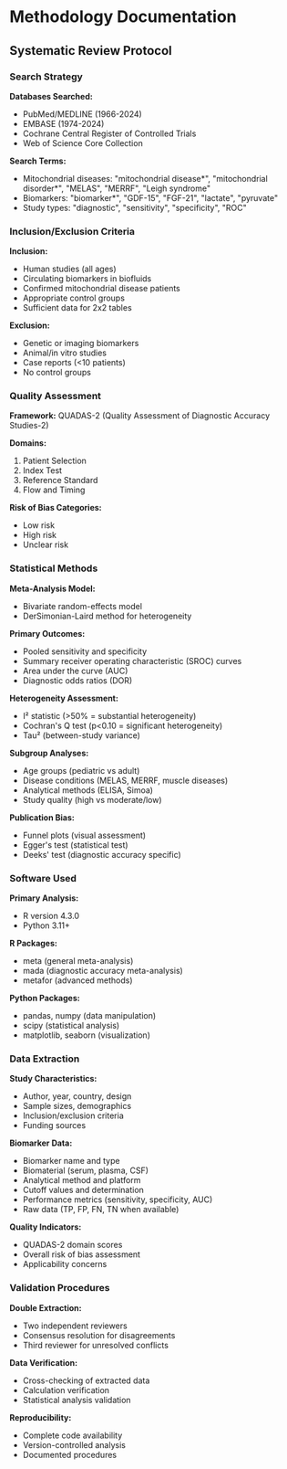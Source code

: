 # Methodology Documentation

## Systematic Review Protocol

### Search Strategy

**Databases Searched:**
- PubMed/MEDLINE (1966-2024)
- EMBASE (1974-2024)  
- Cochrane Central Register of Controlled Trials
- Web of Science Core Collection

**Search Terms:**
- Mitochondrial diseases: "mitochondrial disease*", "mitochondrial disorder*", "MELAS", "MERRF", "Leigh syndrome"
- Biomarkers: "biomarker*", "GDF-15", "FGF-21", "lactate", "pyruvate"
- Study types: "diagnostic", "sensitivity", "specificity", "ROC"

### Inclusion/Exclusion Criteria

**Inclusion:**
- Human studies (all ages)
- Circulating biomarkers in biofluids
- Confirmed mitochondrial disease patients
- Appropriate control groups
- Sufficient data for 2x2 tables

**Exclusion:**
- Genetic or imaging biomarkers
- Animal/in vitro studies
- Case reports (<10 patients)
- No control groups

### Quality Assessment

**Framework:** QUADAS-2 (Quality Assessment of Diagnostic Accuracy Studies-2)

**Domains:**
1. Patient Selection
2. Index Test  
3. Reference Standard
4. Flow and Timing

**Risk of Bias Categories:**
- Low risk
- High risk  
- Unclear risk

### Statistical Methods

**Meta-Analysis Model:**
- Bivariate random-effects model
- DerSimonian-Laird method for heterogeneity

**Primary Outcomes:**
- Pooled sensitivity and specificity
- Summary receiver operating characteristic (SROC) curves
- Area under the curve (AUC)
- Diagnostic odds ratios (DOR)

**Heterogeneity Assessment:**
- I² statistic (>50% = substantial heterogeneity)
- Cochran's Q test (p<0.10 = significant heterogeneity)
- Tau² (between-study variance)

**Subgroup Analyses:**
- Age groups (pediatric vs adult)
- Disease conditions (MELAS, MERRF, muscle diseases)
- Analytical methods (ELISA, Simoa)
- Study quality (high vs moderate/low)

**Publication Bias:**
- Funnel plots (visual assessment)
- Egger's test (statistical test)
- Deeks' test (diagnostic accuracy specific)

### Software Used

**Primary Analysis:**
- R version 4.3.0
- Python 3.11+

**R Packages:**
- meta (general meta-analysis)
- mada (diagnostic accuracy meta-analysis)
- metafor (advanced methods)

**Python Packages:**
- pandas, numpy (data manipulation)
- scipy (statistical analysis)
- matplotlib, seaborn (visualization)

### Data Extraction

**Study Characteristics:**
- Author, year, country, design
- Sample sizes, demographics
- Inclusion/exclusion criteria
- Funding sources

**Biomarker Data:**
- Biomarker name and type
- Biomaterial (serum, plasma, CSF)
- Analytical method and platform
- Cutoff values and determination
- Performance metrics (sensitivity, specificity, AUC)
- Raw data (TP, FP, FN, TN when available)

**Quality Indicators:**
- QUADAS-2 domain scores
- Overall risk of bias assessment
- Applicability concerns

### Validation Procedures

**Double Extraction:**
- Two independent reviewers
- Consensus resolution for disagreements
- Third reviewer for unresolved conflicts

**Data Verification:**
- Cross-checking of extracted data
- Calculation verification
- Statistical analysis validation

**Reproducibility:**
- Complete code availability
- Version-controlled analysis
- Documented procedures

